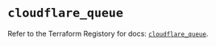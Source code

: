# `cloudflare_queue`

Refer to the Terraform Registory for docs: [`cloudflare_queue`](https://registry.terraform.io/providers/cloudflare/cloudflare/4.19.0/docs/resources/queue).
